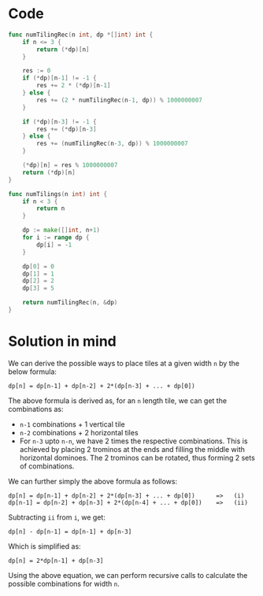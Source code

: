 Code
====

```go
func numTilingRec(n int, dp *[]int) int {
	if n <= 3 {
		return (*dp)[n]
	}

	res := 0
	if (*dp)[n-1] != -1 {
		res += 2 * (*dp)[n-1]
	} else {
		res += (2 * numTilingRec(n-1, dp)) % 1000000007
	}

	if (*dp)[n-3] != -1 {
		res += (*dp)[n-3]
	} else {
		res += (numTilingRec(n-3, dp)) % 1000000007
	}

	(*dp)[n] = res % 1000000007
	return (*dp)[n]
}

func numTilings(n int) int {
	if n < 3 {
		return n
	}

	dp := make([]int, n+1)
	for i := range dp {
		dp[i] = -1
	}

	dp[0] = 0
	dp[1] = 1
	dp[2] = 2
	dp[3] = 5

	return numTilingRec(n, &dp)
}
```

Solution in mind
================

We can derive the possible ways to place tiles at a given width `n` by the below formula:

```
dp[n] = dp[n-1] + dp[n-2] + 2*(dp[n-3] + ... + dp[0])
```

The above formula is derived as, for an `n` length tile, we can get the combinations as:

-	`n-1` combinations + 1 vertical tile
-	`n-2` combinations + 2 horizontal tiles
-	For `n-3` upto `n-n`, we have 2 times the respective combinations. This is achieved by placing 2 trominos at the ends and filling the middle with horizontal dominoes. The 2 trominos can be rotated, thus forming 2 sets of combinations.

We can further simply the above formula as follows:

```
dp[n] = dp[n-1] + dp[n-2] + 2*(dp[n-3] + ... + dp[0])      =>   (i)
dp[n-1] = dp[n-2] + dp[n-3] + 2*(dp[n-4] + ... + dp[0])    =>   (ii)

```

Subtracting `ii` from `i`, we get:

```
dp[n] - dp[n-1] = dp[n-1] + dp[n-3]
```

Which is simplified as:

```
dp[n] = 2*dp[n-1] + dp[n-3]
```

Using the above equation, we can perform recursive calls to calculate the possible combinations for width `n`.
